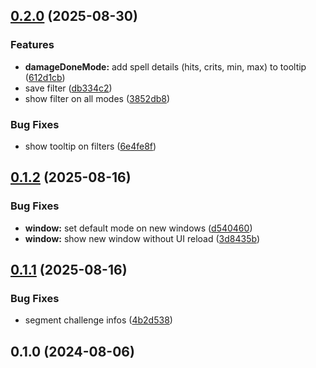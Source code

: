 ## [0.2.0](https://github.com/Jayrgo/DamageMeter/compare/v0.1.2...v0.2.0) (2025-08-30)


### Features

* **damageDoneMode:** add spell details (hits, crits, min, max) to tooltip ([612d1cb](https://github.com/Jayrgo/DamageMeter/commit/612d1cb1b91691f791586abcf9a2b6e45365d814))
* save filter ([db334c2](https://github.com/Jayrgo/DamageMeter/commit/db334c2aaad066484c36d1c92c7e1f23185aa7c2))
* show filter on all modes ([3852db8](https://github.com/Jayrgo/DamageMeter/commit/3852db8f9f9c5b3c273e620f7bf0e3f07a6d4d91))


### Bug Fixes

* show tooltip on filters ([6e4fe8f](https://github.com/Jayrgo/DamageMeter/commit/6e4fe8f6a5613ad13f7ac4c77fd348111c419c8e))

## [0.1.2](https://github.com/Jayrgo/DamageMeter/compare/v0.1.1...v0.1.2) (2025-08-16)


### Bug Fixes

* **window:** set default mode on new windows ([d540460](https://github.com/Jayrgo/DamageMeter/commit/d5404604ced75050b3c95d3a263fe81815d3c5f2))
* **window:** show new window without UI reload ([3d8435b](https://github.com/Jayrgo/DamageMeter/commit/3d8435bdd437ae5d09f9fea746f19aa3f0840e36))

## [0.1.1](https://github.com/Jayrgo/DamageMeter/compare/v0.1.0...v0.1.1) (2025-08-16)


### Bug Fixes

* segment challenge infos ([4b2d538](https://github.com/Jayrgo/DamageMeter/commit/4b2d53899680241acd15a1100c569e49d5412732))

## 0.1.0 (2024-08-06)

